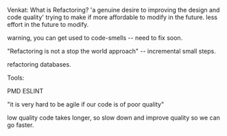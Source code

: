 
Venkat:  What is Refactoring?  'a genuine desire to improving the design and code quality'
trying to make if more affordable to modify in the future.   less effort in the future to modify.

warning, you can get used to code-smells -- need to fix soon.

"Refactoring is not a stop the world approach" -- incremental small steps.

refactoring databases. 


Tools:

PMD
ESLINT



"it is very hard to be agile if our code is of poor quality" 

low quality code takes longer, so slow down and improve quality so we can go faster.
